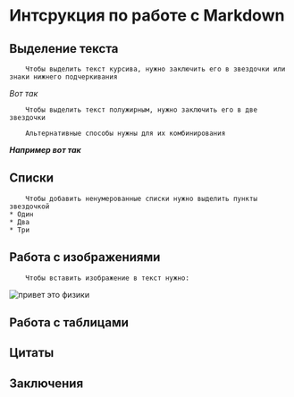 # Интсрукция по работе с Markdown

## Выделение текста
        Чтобы выделить текст курсива, нужно заключить его в звездочки или знаки нижнего подчеркивания

_Вот так_

        Чтобы выделить текст полужирным, нужно заключить его в две звездочки

        Альтернативные способы нужны для их комбинирования
**_Например вот так_**
## Списки

        Чтобы добавить ненумерованные списки нужно выделить пункты звездочкой
    * Один
    * Два
    * Три

## Работа с изображениями

        Чтобы вставить изображение в текст нужно: 
![привет это физики](photo_2023-03-19_13-11-41.jpg)

## Работа с таблицами

## Цитаты

## Заключения